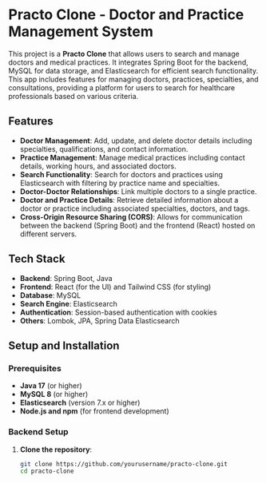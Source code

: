 # Practo Clone - Doctor and Practice Management System

This project is a **Practo Clone** that allows users to search and manage doctors and medical practices. It integrates Spring Boot for the backend, MySQL for data storage, and Elasticsearch for efficient search functionality. This app includes features for managing doctors, practices, specialties, and consultations, providing a platform for users to search for healthcare professionals based on various criteria.

## Features

- **Doctor Management**: Add, update, and delete doctor details including specialties, qualifications, and contact information.
- **Practice Management**: Manage medical practices including contact details, working hours, and associated doctors.
- **Search Functionality**: Search for doctors and practices using Elasticsearch with filtering by practice name and specialties.
- **Doctor-Doctor Relationships**: Link multiple doctors to a single practice.
- **Doctor and Practice Details**: Retrieve detailed information about a doctor or practice including associated specialties, doctors, and tags.
- **Cross-Origin Resource Sharing (CORS)**: Allows for communication between the backend (Spring Boot) and the frontend (React) hosted on different servers.

## Tech Stack

- **Backend**: Spring Boot, Java
- **Frontend**: React (for the UI) and Tailwind CSS (for styling)
- **Database**: MySQL
- **Search Engine**: Elasticsearch
- **Authentication**: Session-based authentication with cookies
- **Others**: Lombok, JPA, Spring Data Elasticsearch

## Setup and Installation

### Prerequisites

- **Java 17** (or higher)
- **MySQL 8** (or higher)
- **Elasticsearch** (version 7.x or higher)
- **Node.js and npm** (for frontend development)

### Backend Setup

1. **Clone the repository**:
   ```bash
   git clone https://github.com/yourusername/practo-clone.git
   cd practo-clone
